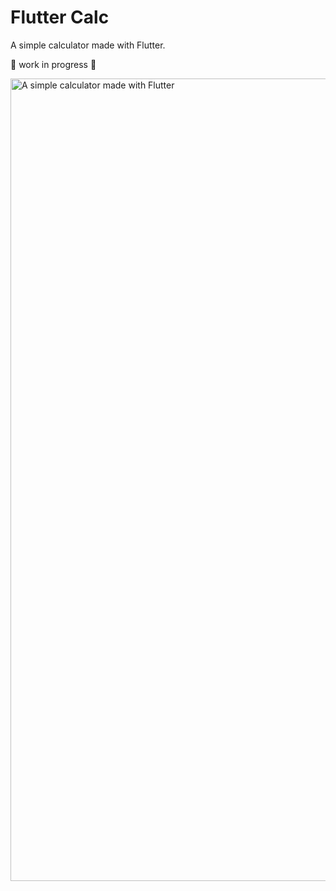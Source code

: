 # Flutter Calc

A simple calculator made with Flutter.

🚧 work in progress 🚧

<img width="1284" alt="A simple calculator made with Flutter" src="https://user-images.githubusercontent.com/1889828/141653498-cc014add-f349-4e30-869a-47f8bd900df6.png">
